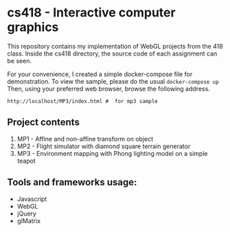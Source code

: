 # cs418 - Interactive computer graphics

This repository contains my implementation of WebGL projects from the 418 class. Inside the cs418 directory, the source code of each assignment can be seen.

For your convenience, I created a simple docker-compose file for demonstration. To view the sample, please do the usual `docker-compose up` Then, using your preferred web browser, browse the following address.

```
http://localhost/MP3/index.html #  for mp3 sample
```


## Project contents
1) MP1 - Affine and non-affine transform on object
2) MP2 - Flight simulator with diamond square terrain generator
3) MP3 - Environment mapping with Phong lighting model on a simple teapot 


## Tools and frameworks usage:
* Javascript
* WebGL
* jQuery
* glMatrix